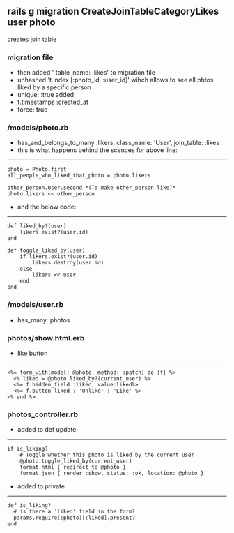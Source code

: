 ## rails g migration CreateJoinTableCategoryLikes user photo
creates join table
### migration file
- then added ' table_name: :likes' to migration file
- unhashed 't.index [:photo_id, :user_id]' wihch allows to see all phtos liked by a specific person
- unique: :true added
- t.timestamps :created_at
- force: true

### /models/photo.rb
- has_and_belongs_to_many :likers, class_name: 'User', join_table: :likes
- this is what happens behind the scences for above line: 
---
    photo = Photo.first
    all_people_who_liked_that_photo = photo.likers

    other_person.User.second *(To make other_person like)*
    photo.likers << other_person    
- and the below code:
---
    def liked_by?(user)
        likers.exist?(user.id)
    end

    def toggle_liked_by(user)
        if likers.exist?(user.id)
            likers.destroy(user.id)
        else
            likers << user
        end
    end

### /models/user.rb
- has_many :photos

### photos/show.html.erb
- like button
---
    <%= form_with(model: @photo, method: :patch) do |f| %>
      <% liked = @photo.liked_by?(current_user) %>
      <%= f.hidden_field :liked, value:liked%>
      <%= f.button liked ? 'Unlike' : 'Like' %>
    <% end %>

### photos_controller.rb
- added to def update:
---
    if is_liking?
        # Toggle whether this photo is liked by the current user
        @photo.toggle_liked_by(current_user)
        format.html { redirect_to @photo }
        format.json { render :show, status: :ok, location: @photo }
- added to private
---
    def is_liking?
      # is there a 'liked' field in the form?
      params.require(:photo)[:liked].present?
    end
